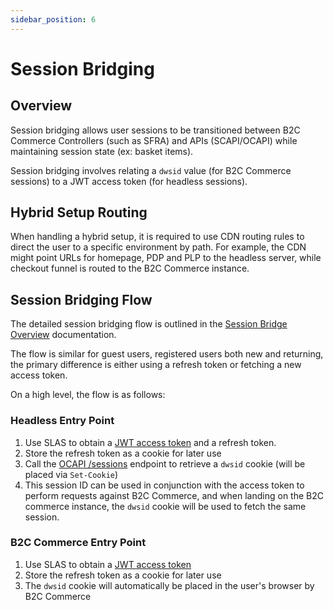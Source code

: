 ```yaml
---
sidebar_position: 6
---
```


# Session Bridging

## Overview

Session bridging allows user sessions to be transitioned between B2C Commerce Controllers (such as SFRA) and APIs (SCAPI/OCAPI) while maintaining session state (ex: basket items).

Session bridging involves relating a `dwsid` value (for B2C Commerce sessions) to a JWT access token (for headless sessions).

## Hybrid Setup Routing

When handling a hybrid setup, it is required to use CDN routing rules to direct the user to a specific environment by path. For example, the CDN might point URLs for homepage, PDP and PLP to the headless server, while checkout funnel is routed to the B2C Commerce instance.

## Session Bridging Flow

The detailed session bridging flow is outlined in the [Session Bridge Overview](https://developer.salesforce.com/docs/commerce/commerce-api/guide/slas-session-bridge-overview.html) documentation.

The flow is similar for guest users, registered users both new and returning, the primary difference is either using a refresh token or fetching a new access token.

On a high level, the flow is as follows:

### Headless Entry Point

1. Use SLAS to obtain a [JWT access token](../../endpoints/customer/ShopperLogin/get-access-token.mdx) and a refresh token.
2. Store the refresh token as a cookie for later use
3. Call the [OCAPI /sessions](https://developer.salesforce.com/docs/commerce/b2c-commerce/references/ocapi-shop-api?meta=Exchange%2BJWT) endpoint to retrieve a `dwsid` cookie (will be placed via `Set-Cookie`)
4. This session ID can be used in conjunction with the access token to perform requests against B2C Commerce, and when landing on the B2C commerce instance, the `dwsid` cookie will be used to fetch the same session.

### B2C Commerce Entry Point

1. Use SLAS to obtain a [JWT access token](../../endpoints/customer/ShopperLogin/get-access-token.mdx)
2. Store the refresh token as a cookie for later use
3. The `dwsid` cookie will automatically be placed in the user's browser by B2C Commerce

